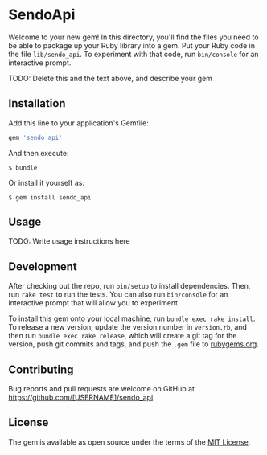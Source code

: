# SendoApi

Welcome to your new gem! In this directory, you'll find the files you need to be able to package up your Ruby library into a gem. Put your Ruby code in the file `lib/sendo_api`. To experiment with that code, run `bin/console` for an interactive prompt.

TODO: Delete this and the text above, and describe your gem

## Installation

Add this line to your application's Gemfile:

```ruby
gem 'sendo_api'
```

And then execute:

    $ bundle

Or install it yourself as:

    $ gem install sendo_api

## Usage

TODO: Write usage instructions here

## Development

After checking out the repo, run `bin/setup` to install dependencies. Then, run `rake test` to run the tests. You can also run `bin/console` for an interactive prompt that will allow you to experiment.

To install this gem onto your local machine, run `bundle exec rake install`. To release a new version, update the version number in `version.rb`, and then run `bundle exec rake release`, which will create a git tag for the version, push git commits and tags, and push the `.gem` file to [rubygems.org](https://rubygems.org).

## Contributing

Bug reports and pull requests are welcome on GitHub at https://github.com/[USERNAME]/sendo_api.

## License

The gem is available as open source under the terms of the [MIT License](https://opensource.org/licenses/MIT).
